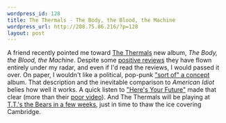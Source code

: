 ```yaml
--- 
wordpress_id: 128
title: The Thermals - The Body, the Blood, the Machine
wordpress_url: http://208.75.86.216/?p=128
layout: post
---
```

A friend recently pointed me toward <a href="http://www.myspace.com/thethermals">The Thermals</a> new album, <em>The Body, the Blood, the Machine</em>. Despite some <a href="http://pitchforkmedia.com/article/record_review/38033/The_Thermals_The_Body_The_Blood_The_Machine">positive reviews</a> they have flown entirely under my radar, and even if I'd read the reviews, I would passed it over. On paper, I wouldn't like a political, pop-punk <a href="http://pitchforkmedia.com/article/feature/38015/Interview_Interview_The_Thermals">"sort of" a concept</a> album. That description and the inevitable comparison to <em>American Idiot</em> belies how well it works. A quick listen to <a href="http://hype.non-standard.net/artist/the+thermals">"Here's Your Future"</a> made that clear (more than their <a href="http://youtube.com/watch?v=A4Iobo18U9w">poor video</a>). And The Thermals will be playing at <a href="http://tourb.us/show/24897">T.T.'s the Bears in a few weeks</a>, just in time to thaw the ice covering Cambridge.




